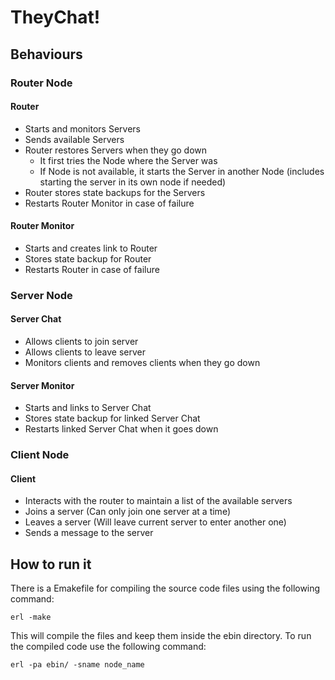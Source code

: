 # TheyChat!

## Behaviours

### Router Node

#### Router

- Starts and monitors Servers
- Sends available Servers
- Router restores Servers when they go down
    - It first tries the Node where the Server was
    - If Node is not available, it starts the Server in another Node (includes starting the server in its own node if needed)
- Router stores state backups for the Servers
- Restarts Router Monitor in case of failure

#### Router Monitor

- Starts and creates link to Router
- Stores state backup for Router
- Restarts Router in case of failure

### Server Node

#### Server Chat

- Allows clients to join server
- Allows clients to leave server
- Monitors clients and removes clients when they go down

#### Server Monitor

- Starts and links to Server Chat
- Stores state backup for linked Server Chat
- Restarts linked Server Chat when it goes down

### Client Node

#### Client

- Interacts with the router to maintain a list of the available servers
- Joins a server (Can only join one server at a time)
- Leaves a server (Will leave current server to enter another one)
- Sends a message to the server

## How to run it

There is a Emakefile for compiling the source code files using the following command:

```
erl -make
```

This will compile the files and keep them inside the ebin directory. To run the compiled code use the following command:

```
erl -pa ebin/ -sname node_name
```
